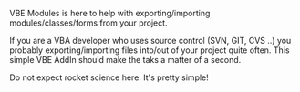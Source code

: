 VBE Modules is here to help with exporting/importing  modules/classes/forms from your project.

If you are a VBA developer who uses source control (SVN, GIT, CVS ..) you probably exporting/importing files
into/out of your project quite often. This simple VBE AddIn should make the taks a matter of a second.

Do not expect rocket science here. It's pretty simple!
